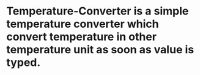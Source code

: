 # Temperature-Converter is a simple temperature converter which convert temperature in other temperature unit as soon as value is typed.
